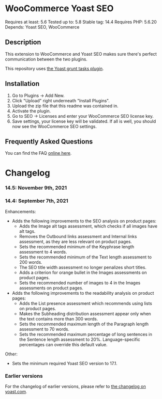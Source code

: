 WooCommerce Yoast SEO
=====================
Requires at least: 5.6
Tested up to: 5.8
Stable tag: 14.4
Requires PHP: 5.6.20
Depends: Yoast SEO, WooCommerce

Description
-----------

This extension to WooCommerce and Yoast SEO makes sure there's perfect communication between the two plugins.

This repository uses [the Yoast grunt tasks plugin](https://github.com/Yoast/plugin-grunt-tasks).

Installation
------------

1. Go to Plugins -> Add New.
2. Click "Upload" right underneath "Install Plugins".
3. Upload the zip file that this readme was contained in.
4. Activate the plugin.
5. Go to SEO -> Licenses and enter your WooCommerce SEO license key.
6. Save settings, your license key will be validated. If all is well, you should now see the WooCommerce SEO settings.

Frequently Asked Questions
--------------------------

You can find the FAQ [online here](https://kb.yoast.com/kb/category/woocommerce-seo/).

Changelog
=========

### 14.5: November 9th, 2021

### 14.4: September 7th, 2021
Enhancements:
* Adds the following improvements to the SEO analysis on product pages:
  * Adds the Image alt tags assessment, which checks if all images have alt tags. 
  * Removes the Outbound links assessment and Internal links assessment, as they are less relevant on product pages.
  * Sets the recommended minimum of the Keyphrase length assessment to 4 words.
  * Sets the recommended minimum of the Text length assessment to 200 words.
  * The SEO title width assessment no longer penalizes short titles.
  * Adds a criterion for orange bullet in the Images assessments on product pages.
  * Sets the recommended number of images to 4 in the Images assessments on product pages.
* Adds the following improvements to the readability analysis on product pages:
  * Adds the List presence assessment which recommends using lists on product pages.
  * Makes the Subheading distribution assessment appear only when the text contains more than 300 words.
  * Sets the recommended maximum length of the Paragraph length assessment to 70 words.
  * Sets the recommended maximum percentage of long sentences in the Sentence length assessment to 20%. Language-specific percentages can override this default value.

Other:
* Sets the minimum required Yoast SEO version to 17.1.

### Earlier versions
For the changelog of earlier versions, please refer to [the changelog on yoast.com](https://yoa.st/woo-seo-changelog).
